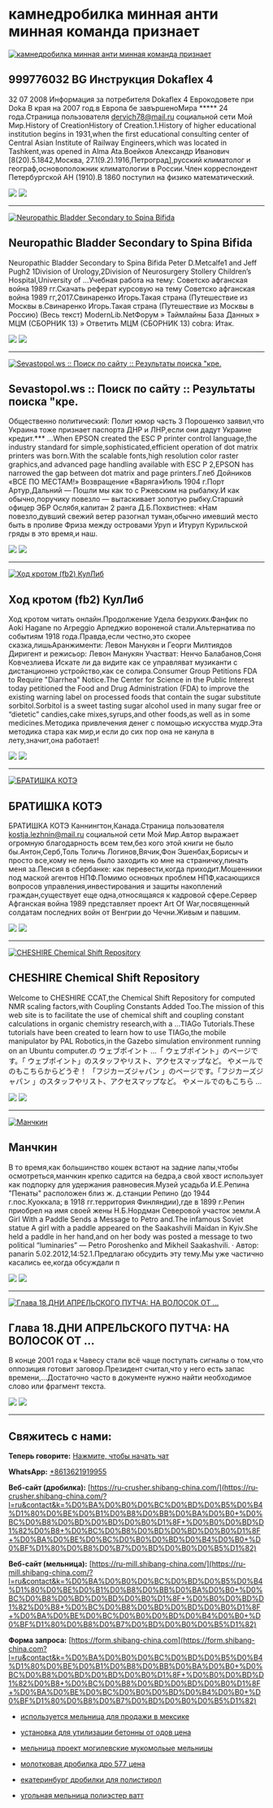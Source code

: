 # камнедробилка минная анти минная команда признает

<a href="https://swt.shibang-china.com/?l=ru&img&k=%D0%BA%D0%B0%D0%BC%D0%BD%D0%B5%D0%B4%D1%80%D0%BE%D0%B1%D0%B8%D0%BB%D0%BA%D0%B0+%D0%BC%D0%B8%D0%BD%D0%BD%D0%B0%D1%8F+%D0%B0%D0%BD%D1%82%D0%B8+%D0%BC%D0%B8%D0%BD%D0%BD%D0%B0%D1%8F+%D0%BA%D0%BE%D0%BC%D0%B0%D0%BD%D0%B4%D0%B0+%D0%BF%D1%80%D0%B8%D0%B7%D0%BD%D0%B0%D0%B5%D1%82" target="_blank">![камнедробилка минная анти минная команда признает](http://static.shibang-china.com/all-800x300/651.jpg)</a>

## 999776032 BG Инструкция Dokaflex 4
32 07 2008 Информация за потребителя Dokaflex 4 Еврокодовете при Doka В края на 2007 год.в Европа бе завършеноМира ***** 24 года.Страница пользователя dervich78@mail.ru социальной сети Мой Мир.History of CreationHistory of Creation.1.History of higher educational institution begins in 1931,when the first educational consulting center of Central Asian Institute of Railway Engineers,which was located in Tashkent,was opened in Alma Ata.Воейков Александр Иванович [8(20).5.1842,Москва, 27.1(9.2).1916,Петроград],русский климатолог и географ,основоположник климатологии в России.Член корреспондент Петербургской АН (1910).В 1860 поступил на физико математический.


<a href="https://whatsapp.shibangsoft.com/WhatsApp.php" target="_blank" title="WhatsApp">![](http://static.shibang-china.com/icon/whatsapp.png)</a> <a href="https://swt.shibang-china.com/?l=ru&icon&k=%D0%BA%D0%B0%D0%BC%D0%BD%D0%B5%D0%B4%D1%80%D0%BE%D0%B1%D0%B8%D0%BB%D0%BA%D0%B0+%D0%BC%D0%B8%D0%BD%D0%BD%D0%B0%D1%8F+%D0%B0%D0%BD%D1%82%D0%B8+%D0%BC%D0%B8%D0%BD%D0%BD%D0%B0%D1%8F+%D0%BA%D0%BE%D0%BC%D0%B0%D0%BD%D0%B4%D0%B0+%D0%BF%D1%80%D0%B8%D0%B7%D0%BD%D0%B0%D0%B5%D1%82" target="_blank">![](http://static.shibang-china.com/icon/chat-ru.png)</a>

---

<a href="https://swt.shibang-china.com/?l=ru&img&k=%D0%BA%D0%B0%D0%BC%D0%BD%D0%B5%D0%B4%D1%80%D0%BE%D0%B1%D0%B8%D0%BB%D0%BA%D0%B0+%D0%BC%D0%B8%D0%BD%D0%BD%D0%B0%D1%8F+%D0%B0%D0%BD%D1%82%D0%B8+%D0%BC%D0%B8%D0%BD%D0%BD%D0%B0%D1%8F+%D0%BA%D0%BE%D0%BC%D0%B0%D0%BD%D0%B4%D0%B0+%D0%BF%D1%80%D0%B8%D0%B7%D0%BD%D0%B0%D0%B5%D1%82" target="_blank">![Neuropathic Bladder Secondary to Spina Bifida](http://static.shibang-china.com/all-800x300/640.jpg)</a>

## Neuropathic Bladder Secondary to Spina Bifida
Neuropathic Bladder Secondary to Spina Bifida Peter D.Metcalfe1 and Jeff Pugh2 1Division of Urology,2Division of Neurosurgery Stollery Children’s Hospital,University of …Учебная работа на тему: Советско афганская война 1989 гг.Скачать реферат курсовую на тему Советско афганская война 1989 гг,2017.Свинаренко Игорь.Такая страна (Путешествие из Москвы в.Свинаренко Игорь.Такая страна (Путешествие из Москвы в Россию) (Весь текст) ModernLib.NetФорум &#187; Таймлайны База Данных &#187; МЦМ (СБОРНИК 13) &#187; Ответить МЦМ (СБОРНИК 13) cobra: Итак.


<a href="https://whatsapp.shibangsoft.com/WhatsApp.php" target="_blank" title="WhatsApp">![](http://static.shibang-china.com/icon/whatsapp.png)</a> <a href="https://swt.shibang-china.com/?l=ru&icon&k=%D0%BA%D0%B0%D0%BC%D0%BD%D0%B5%D0%B4%D1%80%D0%BE%D0%B1%D0%B8%D0%BB%D0%BA%D0%B0+%D0%BC%D0%B8%D0%BD%D0%BD%D0%B0%D1%8F+%D0%B0%D0%BD%D1%82%D0%B8+%D0%BC%D0%B8%D0%BD%D0%BD%D0%B0%D1%8F+%D0%BA%D0%BE%D0%BC%D0%B0%D0%BD%D0%B4%D0%B0+%D0%BF%D1%80%D0%B8%D0%B7%D0%BD%D0%B0%D0%B5%D1%82" target="_blank">![](http://static.shibang-china.com/icon/chat-ru.png)</a>

---

<a href="https://swt.shibang-china.com/?l=ru&img&k=%D0%BA%D0%B0%D0%BC%D0%BD%D0%B5%D0%B4%D1%80%D0%BE%D0%B1%D0%B8%D0%BB%D0%BA%D0%B0+%D0%BC%D0%B8%D0%BD%D0%BD%D0%B0%D1%8F+%D0%B0%D0%BD%D1%82%D0%B8+%D0%BC%D0%B8%D0%BD%D0%BD%D0%B0%D1%8F+%D0%BA%D0%BE%D0%BC%D0%B0%D0%BD%D0%B4%D0%B0+%D0%BF%D1%80%D0%B8%D0%B7%D0%BD%D0%B0%D0%B5%D1%82" target="_blank">![Sevastopol.ws :: Поиск по сайту :: Результаты поиска &quot;кре.](http://static.shibang-china.com/all-800x300/757.jpg)</a>

## Sevastopol.ws :: Поиск по сайту :: Результаты поиска &quot;кре.
Общественно политический: Полит юмор часть 3 Порошенко заявил,что Украина тоже признает паспорта ДНР и ЛНР,если они дадут Украине кредит.*** …When EPSON created the ESC P printer control language,the industry standard for simple,sophisticated,efficient operation of dot matrix printers was born.With the scalable fonts,high resolution color raster graphics,and advanced page handling available with ESC P 2,EPSON has narrowed the gap between dot matrix and page printers.Глеб Дойников &#171;ВСЕ ПО МЕСТАМ!&#187; Возвращение &#171;Варяга&#187;Июль 1904 г.Порт Артур,Дальний — Пошли мы как то с Ржевским на рыбалку.И как обычно,поручику повезло — вытаскивает золотую рыбку.Старший офицер ЭБР Ослябя,капитан 2 ранга Д.Б.Похвистнев: &#171;Нам повезло,дувший свежий ветер разогнал туман,обычно имевший место быть в проливе Фриза между островами Уруп и Итуруп Курильской гряды в это время,и наш.


<a href="https://whatsapp.shibangsoft.com/WhatsApp.php" target="_blank" title="WhatsApp">![](http://static.shibang-china.com/icon/whatsapp.png)</a> <a href="https://swt.shibang-china.com/?l=ru&icon&k=%D0%BA%D0%B0%D0%BC%D0%BD%D0%B5%D0%B4%D1%80%D0%BE%D0%B1%D0%B8%D0%BB%D0%BA%D0%B0+%D0%BC%D0%B8%D0%BD%D0%BD%D0%B0%D1%8F+%D0%B0%D0%BD%D1%82%D0%B8+%D0%BC%D0%B8%D0%BD%D0%BD%D0%B0%D1%8F+%D0%BA%D0%BE%D0%BC%D0%B0%D0%BD%D0%B4%D0%B0+%D0%BF%D1%80%D0%B8%D0%B7%D0%BD%D0%B0%D0%B5%D1%82" target="_blank">![](http://static.shibang-china.com/icon/chat-ru.png)</a>

---

<a href="https://swt.shibang-china.com/?l=ru&img&k=%D0%BA%D0%B0%D0%BC%D0%BD%D0%B5%D0%B4%D1%80%D0%BE%D0%B1%D0%B8%D0%BB%D0%BA%D0%B0+%D0%BC%D0%B8%D0%BD%D0%BD%D0%B0%D1%8F+%D0%B0%D0%BD%D1%82%D0%B8+%D0%BC%D0%B8%D0%BD%D0%BD%D0%B0%D1%8F+%D0%BA%D0%BE%D0%BC%D0%B0%D0%BD%D0%B4%D0%B0+%D0%BF%D1%80%D0%B8%D0%B7%D0%BD%D0%B0%D0%B5%D1%82" target="_blank">![Ход кротом (fb2) КулЛиб](http://static.shibang-china.com/all-800x300/1378.jpg)</a>

## Ход кротом (fb2) КулЛиб
Ход кротом читать онлайн.Продолжение Удела безруких.Фанфик по Aoki Hagane no Arpeggio Арпеджио вороненой стали.Альтернатива по событиям 1918 года.Правда,если честно,это скорее сказка,лишьАранжименти: Левон Манукян и Георги Милтиядов Диригент и режисьор: Левон Манукян Участват: Ненчо Балабанов,Соня Ковчезлиева Искате ли да видите как се управляват музиканти с дистанционно устройство,как се солира.Consumer Group Petitions FDA to Require &quot;Diarrhea&quot; Notice.The Center for Science in the Public Interest today petitioned the Food and Drug Administration (FDA) to improve the existing warning label on processed foods that contain the sugar substitute sorbitol.Sorbitol is a sweet tasting sugar alcohol used in many sugar free or “dietetic” candies,cake mixes,syrups,and other foods,as well as in some medicines.Методика привлечения денег с помощью искусства мудр.Эта методика стара как мир,и если до сих пор она не канула в лету,значит,она работает!


<a href="https://whatsapp.shibangsoft.com/WhatsApp.php" target="_blank" title="WhatsApp">![](http://static.shibang-china.com/icon/whatsapp.png)</a> <a href="https://swt.shibang-china.com/?l=ru&icon&k=%D0%BA%D0%B0%D0%BC%D0%BD%D0%B5%D0%B4%D1%80%D0%BE%D0%B1%D0%B8%D0%BB%D0%BA%D0%B0+%D0%BC%D0%B8%D0%BD%D0%BD%D0%B0%D1%8F+%D0%B0%D0%BD%D1%82%D0%B8+%D0%BC%D0%B8%D0%BD%D0%BD%D0%B0%D1%8F+%D0%BA%D0%BE%D0%BC%D0%B0%D0%BD%D0%B4%D0%B0+%D0%BF%D1%80%D0%B8%D0%B7%D0%BD%D0%B0%D0%B5%D1%82" target="_blank">![](http://static.shibang-china.com/icon/chat-ru.png)</a>

---

<a href="https://swt.shibang-china.com/?l=ru&img&k=%D0%BA%D0%B0%D0%BC%D0%BD%D0%B5%D0%B4%D1%80%D0%BE%D0%B1%D0%B8%D0%BB%D0%BA%D0%B0+%D0%BC%D0%B8%D0%BD%D0%BD%D0%B0%D1%8F+%D0%B0%D0%BD%D1%82%D0%B8+%D0%BC%D0%B8%D0%BD%D0%BD%D0%B0%D1%8F+%D0%BA%D0%BE%D0%BC%D0%B0%D0%BD%D0%B4%D0%B0+%D0%BF%D1%80%D0%B8%D0%B7%D0%BD%D0%B0%D0%B5%D1%82" target="_blank">![БРАТИШКА КОТЭ](http://static.shibang-china.com/all-800x300/1099.jpg)</a>

## БРАТИШКА КОТЭ
БРАТИШКА КОТЭ Каннингтон,Канада.Страница пользователя kostja.lezhnin@mail.ru социальной сети Мой Мир.Автор выражает огромную благодарность всем тем,без кого этой книги не было бы.Антон,Серб,Толь Толичь Логинов,Вячик,Фон Эшенбах,Борисыч и просто все,кому не лень было заходить ко мне на страничку,пинать меня за.Пенсия в сбербанке: как перевести,когда приходит.Мошенники под маской агентов НПФ.Помимо основных проблем НПФ,касающихся вопросов управления,инвестирования и защиты накоплений граждан,существует еще одна,относящаяся к кадровой сфере.Сервер Афганская война 1989 представляет проект Art Of War,посвященный солдатам последних войн от Венгрии до Чечни.Живым и павшим.


<a href="https://whatsapp.shibangsoft.com/WhatsApp.php" target="_blank" title="WhatsApp">![](http://static.shibang-china.com/icon/whatsapp.png)</a> <a href="https://swt.shibang-china.com/?l=ru&icon&k=%D0%BA%D0%B0%D0%BC%D0%BD%D0%B5%D0%B4%D1%80%D0%BE%D0%B1%D0%B8%D0%BB%D0%BA%D0%B0+%D0%BC%D0%B8%D0%BD%D0%BD%D0%B0%D1%8F+%D0%B0%D0%BD%D1%82%D0%B8+%D0%BC%D0%B8%D0%BD%D0%BD%D0%B0%D1%8F+%D0%BA%D0%BE%D0%BC%D0%B0%D0%BD%D0%B4%D0%B0+%D0%BF%D1%80%D0%B8%D0%B7%D0%BD%D0%B0%D0%B5%D1%82" target="_blank">![](http://static.shibang-china.com/icon/chat-ru.png)</a>

---

<a href="https://swt.shibang-china.com/?l=ru&img&k=%D0%BA%D0%B0%D0%BC%D0%BD%D0%B5%D0%B4%D1%80%D0%BE%D0%B1%D0%B8%D0%BB%D0%BA%D0%B0+%D0%BC%D0%B8%D0%BD%D0%BD%D0%B0%D1%8F+%D0%B0%D0%BD%D1%82%D0%B8+%D0%BC%D0%B8%D0%BD%D0%BD%D0%B0%D1%8F+%D0%BA%D0%BE%D0%BC%D0%B0%D0%BD%D0%B4%D0%B0+%D0%BF%D1%80%D0%B8%D0%B7%D0%BD%D0%B0%D0%B5%D1%82" target="_blank">![CHESHIRE Chemical Shift Repository](http://static.shibang-china.com/all-800x300/426.jpg)</a>

## CHESHIRE Chemical Shift Repository
Welcome to CHESHIRE CCAT,the Chemical Shift Repository for computed NMR scaling factors,with Coupling Constants Added Too.The mission of this web site is to facilitate the use of chemical shift and coupling constant calculations in organic chemistry research,with a …TIAGo Tutorials.These tutorials have been created to learn how to use TIAGo,the mobile manipulator by PAL Robotics,in the Gazebo simulation environment running on an Ubuntu computer.の ウェブポイント …「 ウェブポイント」のページです。「 ウェブポイント」のスタッフやリスト、アクセスマップなど。 やメールでのもこちらからどうぞ！ 「フジカーズジャパン 」のページです。「フジカーズジャパン 」のスタッフやリスト、アクセスマップなど。 やメールでのもこちら …


<a href="https://whatsapp.shibangsoft.com/WhatsApp.php" target="_blank" title="WhatsApp">![](http://static.shibang-china.com/icon/whatsapp.png)</a> <a href="https://swt.shibang-china.com/?l=ru&icon&k=%D0%BA%D0%B0%D0%BC%D0%BD%D0%B5%D0%B4%D1%80%D0%BE%D0%B1%D0%B8%D0%BB%D0%BA%D0%B0+%D0%BC%D0%B8%D0%BD%D0%BD%D0%B0%D1%8F+%D0%B0%D0%BD%D1%82%D0%B8+%D0%BC%D0%B8%D0%BD%D0%BD%D0%B0%D1%8F+%D0%BA%D0%BE%D0%BC%D0%B0%D0%BD%D0%B4%D0%B0+%D0%BF%D1%80%D0%B8%D0%B7%D0%BD%D0%B0%D0%B5%D1%82" target="_blank">![](http://static.shibang-china.com/icon/chat-ru.png)</a>

---

<a href="https://swt.shibang-china.com/?l=ru&img&k=%D0%BA%D0%B0%D0%BC%D0%BD%D0%B5%D0%B4%D1%80%D0%BE%D0%B1%D0%B8%D0%BB%D0%BA%D0%B0+%D0%BC%D0%B8%D0%BD%D0%BD%D0%B0%D1%8F+%D0%B0%D0%BD%D1%82%D0%B8+%D0%BC%D0%B8%D0%BD%D0%BD%D0%B0%D1%8F+%D0%BA%D0%BE%D0%BC%D0%B0%D0%BD%D0%B4%D0%B0+%D0%BF%D1%80%D0%B8%D0%B7%D0%BD%D0%B0%D0%B5%D1%82" target="_blank">![Манчкин](http://static.shibang-china.com/all-800x300/1498.jpg)</a>

## Манчкин
В то время,как большинство кошек встают на задние лапы,чтобы осмотреться,манчкин крепко садится на бедра,а свой хвост использует как подпорку для удержания равновесия.Музей усадьба И.Е.Репина &quot;Пенаты&quot; расположен близ ж. д.станции Репино (до 1944 г.пос.Куоккала; в 1918 гг.территория Финляндии),где в 1899 г.Репин приобрел на имя своей жены Н.Б.Нордман Северовой участок земли.A Girl With a Paddle Sends a Message to Petro and.The infamous Soviet statue A girl with a paddle appeared on the Saakashvili Maidan in Kyiv.She held a paddle in her hand,and on her body was posted a message to two political “luminaries” — Petro Poroshenko and Mikheil Saakashvili.&nbsp;&#0183;&#32;Автор: panarin 5.02.2012,14:52.1.Предлагаю обсудить эту тему.Мы уже частично касались ее,когда обсуждали п


<a href="https://whatsapp.shibangsoft.com/WhatsApp.php" target="_blank" title="WhatsApp">![](http://static.shibang-china.com/icon/whatsapp.png)</a> <a href="https://swt.shibang-china.com/?l=ru&icon&k=%D0%BA%D0%B0%D0%BC%D0%BD%D0%B5%D0%B4%D1%80%D0%BE%D0%B1%D0%B8%D0%BB%D0%BA%D0%B0+%D0%BC%D0%B8%D0%BD%D0%BD%D0%B0%D1%8F+%D0%B0%D0%BD%D1%82%D0%B8+%D0%BC%D0%B8%D0%BD%D0%BD%D0%B0%D1%8F+%D0%BA%D0%BE%D0%BC%D0%B0%D0%BD%D0%B4%D0%B0+%D0%BF%D1%80%D0%B8%D0%B7%D0%BD%D0%B0%D0%B5%D1%82" target="_blank">![](http://static.shibang-china.com/icon/chat-ru.png)</a>

---

<a href="https://swt.shibang-china.com/?l=ru&img&k=%D0%BA%D0%B0%D0%BC%D0%BD%D0%B5%D0%B4%D1%80%D0%BE%D0%B1%D0%B8%D0%BB%D0%BA%D0%B0+%D0%BC%D0%B8%D0%BD%D0%BD%D0%B0%D1%8F+%D0%B0%D0%BD%D1%82%D0%B8+%D0%BC%D0%B8%D0%BD%D0%BD%D0%B0%D1%8F+%D0%BA%D0%BE%D0%BC%D0%B0%D0%BD%D0%B4%D0%B0+%D0%BF%D1%80%D0%B8%D0%B7%D0%BD%D0%B0%D0%B5%D1%82" target="_blank">![Глава 18.ДНИ АПРЕЛЬСКОГО ПУТЧА: НА ВОЛОСОК ОТ …](http://static.shibang-china.com/all-800x300/878.jpg)</a>

## Глава 18.ДНИ АПРЕЛЬСКОГО ПУТЧА: НА ВОЛОСОК ОТ …
В конце 2001 года к Чавесу стали всё чаще поступать сигналы о том,что оппозиция готовит заговор.Президент считал,что у него есть запас времени,…Достаточно часто в документе нужно найти необходимое слово или фрагмент текста.

<a href="https://whatsapp.shibangsoft.com/WhatsApp.php" target="_blank" title="WhatsApp">![](http://static.shibang-china.com/icon/whatsapp.png)</a> <a href="https://swt.shibang-china.com/?l=ru&icon&k=%D0%BA%D0%B0%D0%BC%D0%BD%D0%B5%D0%B4%D1%80%D0%BE%D0%B1%D0%B8%D0%BB%D0%BA%D0%B0+%D0%BC%D0%B8%D0%BD%D0%BD%D0%B0%D1%8F+%D0%B0%D0%BD%D1%82%D0%B8+%D0%BC%D0%B8%D0%BD%D0%BD%D0%B0%D1%8F+%D0%BA%D0%BE%D0%BC%D0%B0%D0%BD%D0%B4%D0%B0+%D0%BF%D1%80%D0%B8%D0%B7%D0%BD%D0%B0%D0%B5%D1%82" target="_blank">![](http://static.shibang-china.com/icon/chat-ru.png)</a>

---
## Свяжитесь с нами:

**Теперь говорите:** [Нажмите, чтобы начать чат](https://swt.shibang-china.com?l=ru&contact&k=%D0%BA%D0%B0%D0%BC%D0%BD%D0%B5%D0%B4%D1%80%D0%BE%D0%B1%D0%B8%D0%BB%D0%BA%D0%B0+%D0%BC%D0%B8%D0%BD%D0%BD%D0%B0%D1%8F+%D0%B0%D0%BD%D1%82%D0%B8+%D0%BC%D0%B8%D0%BD%D0%BD%D0%B0%D1%8F+%D0%BA%D0%BE%D0%BC%D0%B0%D0%BD%D0%B4%D0%B0+%D0%BF%D1%80%D0%B8%D0%B7%D0%BD%D0%B0%D0%B5%D1%82)

**WhatsApp:**  [+8613621919955](https://whatsapp.shibangsoft.com/WhatsApp.php)

**Веб-сайт (дробилка):** [https://ru-crusher.shibang-china.com/](https://ru-crusher.shibang-china.com/?l=ru&contact&k=%D0%BA%D0%B0%D0%BC%D0%BD%D0%B5%D0%B4%D1%80%D0%BE%D0%B1%D0%B8%D0%BB%D0%BA%D0%B0+%D0%BC%D0%B8%D0%BD%D0%BD%D0%B0%D1%8F+%D0%B0%D0%BD%D1%82%D0%B8+%D0%BC%D0%B8%D0%BD%D0%BD%D0%B0%D1%8F+%D0%BA%D0%BE%D0%BC%D0%B0%D0%BD%D0%B4%D0%B0+%D0%BF%D1%80%D0%B8%D0%B7%D0%BD%D0%B0%D0%B5%D1%82)

**Веб-сайт (мельница):** [https://ru-mill.shibang-china.com/](https://ru-mill.shibang-china.com/?l=ru&contact&k=%D0%BA%D0%B0%D0%BC%D0%BD%D0%B5%D0%B4%D1%80%D0%BE%D0%B1%D0%B8%D0%BB%D0%BA%D0%B0+%D0%BC%D0%B8%D0%BD%D0%BD%D0%B0%D1%8F+%D0%B0%D0%BD%D1%82%D0%B8+%D0%BC%D0%B8%D0%BD%D0%BD%D0%B0%D1%8F+%D0%BA%D0%BE%D0%BC%D0%B0%D0%BD%D0%B4%D0%B0+%D0%BF%D1%80%D0%B8%D0%B7%D0%BD%D0%B0%D0%B5%D1%82)

**Форма запроса:** [https://form.shibang-china.com](https://form.shibang-china.com?l=ru&contact&k=%D0%BA%D0%B0%D0%BC%D0%BD%D0%B5%D0%B4%D1%80%D0%BE%D0%B1%D0%B8%D0%BB%D0%BA%D0%B0+%D0%BC%D0%B8%D0%BD%D0%BD%D0%B0%D1%8F+%D0%B0%D0%BD%D1%82%D0%B8+%D0%BC%D0%B8%D0%BD%D0%BD%D0%B0%D1%8F+%D0%BA%D0%BE%D0%BC%D0%B0%D0%BD%D0%B4%D0%B0+%D0%BF%D1%80%D0%B8%D0%B7%D0%BD%D0%B0%D0%B5%D1%82)

* [используется мельница для продажи в мексике](../109/%D0%B8%D1%81%D0%BF%D0%BE%D0%BB%D1%8C%D0%B7%D1%83%D0%B5%D1%82%D1%81%D1%8F%20%D0%BC%D0%B5%D0%BB%D1%8C%D0%BD%D0%B8%D1%86%D0%B0%20%D0%B4%D0%BB%D1%8F%20%D0%BF%D1%80%D0%BE%D0%B4%D0%B0%D0%B6%D0%B8%20%D0%B2%20%D0%BC%D0%B5%D0%BA%D1%81%D0%B8%D0%BA%D0%B5.md)

* [установка для утилизации бетонны от одов цена](../114/%D1%83%D1%81%D1%82%D0%B0%D0%BD%D0%BE%D0%B2%D0%BA%D0%B0%20%D0%B4%D0%BB%D1%8F%20%D1%83%D1%82%D0%B8%D0%BB%D0%B8%D0%B7%D0%B0%D1%86%D0%B8%D0%B8%20%D0%B1%D0%B5%D1%82%D0%BE%D0%BD%D0%BD%D1%8B%20%D0%BE%D1%82%20%D0%BE%D0%B4%D0%BE%D0%B2%20%D1%86%D0%B5%D0%BD%D0%B0.md)

* [мельница проект могилевские мукомольые мельницы](../112/%D0%BC%D0%B5%D0%BB%D1%8C%D0%BD%D0%B8%D1%86%D0%B0%20%D0%BF%D1%80%D0%BE%D0%B5%D0%BA%D1%82%20%D0%BC%D0%BE%D0%B3%D0%B8%D0%BB%D0%B5%D0%B2%D1%81%D0%BA%D0%B8%D0%B5%20%D0%BC%D1%83%D0%BA%D0%BE%D0%BC%D0%BE%D0%BB%D1%8C%D1%8B%D0%B5%20%D0%BC%D0%B5%D0%BB%D1%8C%D0%BD%D0%B8%D1%86%D1%8B.md)

* [молотковая дробилка дро 577 цена](../112/%D0%BC%D0%BE%D0%BB%D0%BE%D1%82%D0%BA%D0%BE%D0%B2%D0%B0%D1%8F%20%D0%B4%D1%80%D0%BE%D0%B1%D0%B8%D0%BB%D0%BA%D0%B0%20%D0%B4%D1%80%D0%BE%20577%20%D1%86%D0%B5%D0%BD%D0%B0.md)

* [екатеринбург дробилки для полистирол](../114/%D0%B5%D0%BA%D0%B0%D1%82%D0%B5%D1%80%D0%B8%D0%BD%D0%B1%D1%83%D1%80%D0%B3%20%D0%B4%D1%80%D0%BE%D0%B1%D0%B8%D0%BB%D0%BA%D0%B8%20%D0%B4%D0%BB%D1%8F%20%D0%BF%D0%BE%D0%BB%D0%B8%D1%81%D1%82%D0%B8%D1%80%D0%BE%D0%BB.md)

* [угольная мельница полиэстер ватт](../119/%D1%83%D0%B3%D0%BE%D0%BB%D1%8C%D0%BD%D0%B0%D1%8F%20%D0%BC%D0%B5%D0%BB%D1%8C%D0%BD%D0%B8%D1%86%D0%B0%20%D0%BF%D0%BE%D0%BB%D0%B8%D1%8D%D1%81%D1%82%D0%B5%D1%80%20%D0%B2%D0%B0%D1%82%D1%82.md)